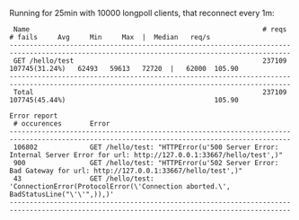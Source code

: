 Running for 25min with 10000 longpoll clients, that reconnect every 1m:

     Name                                                          # reqs      # fails     Avg     Min     Max  |  Median   req/s
    --------------------------------------------------------------------------------------------------------------------------------------------
     GET /hello/test                                               237109 107745(31.24%)   62493   59613   72720  |   62000  105.90
    --------------------------------------------------------------------------------------------------------------------------------------------
     Total                                                         237109 107745(45.44%)                                     105.90

    Error report
     # occurences       Error
    --------------------------------------------------------------------------------------------------------------------------------------------
     106802             GET /hello/test: "HTTPError(u'500 Server Error: Internal Server Error for url: http://127.0.0.1:33667/hello/test',)"
     900                GET /hello/test: "HTTPError(u'502 Server Error: Bad Gateway for url: http://127.0.0.1:33667/hello/test',)"
     43                 GET /hello/test: 'ConnectionError(ProtocolError(\'Connection aborted.\', BadStatusLine("\'\'",)),)'
    --------------------------------------------------------------------------------------------------------------------------------------------

